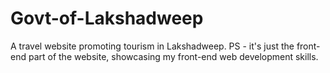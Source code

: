 # Govt-of-Lakshadweep
A travel website promoting tourism in Lakshadweep. PS - it's just the front-end part of the website, showcasing my front-end web development skills.
